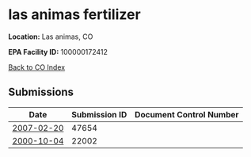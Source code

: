 # las animas fertilizer

**Location:** Las animas, CO

**EPA Facility ID:** 100000172412

[Back to CO Index](../../index.md)

## Submissions

| Date | Submission ID | Document Control Number |
|------|--------------|-------------------------|
| [2007-02-20](submissions/47654.md) | 47654 |  |
| [2000-10-04](submissions/22002.md) | 22002 |  |

